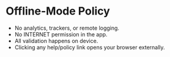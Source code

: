 # Offline-Mode Policy

- No analytics, trackers, or remote logging.
- No INTERNET permission in the app.
- All validation happens on device.
- Clicking any help/policy link opens your browser externally.
